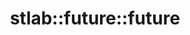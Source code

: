 ---
layout: method
title: stlab::future::future
tags: [library]
scope: future
pure-name: future
defined-in-header: stlab/concurrency/future.hpp
brief: Constructs a future
entities:
  - kind: methods
    list:
      - name: stlab::concurrency::future
        pure-name: future
        declaration: |
            future()
        description: The first call to the default constructor will construct an empty future.
      - name: stlab::concurrency::future
        pure-name: future
        declaration: |
            future(const future& other) = default
        description: The copy constructor is available for futures of copyable T and void.
      - name: stlab::concurrency::future
        pure-name: future
        declaration: |
            future(const future& other) = disabled
        description: The copy constructor is disabled for move only types.      
      - name: stlab::concurrency::future
        pure-name: future
        declaration: |
            future(future&& other) noexcept
        description: |
            Moves the _target_ of `other` to the target of `*this`. If `other` is _empty_, `*this`
            will be _empty_ after the call too. `other` is in a partially formed state after the
            call.
      - name: stlab::future::operator=
        pure-name: operator=
        defined-in-header: stlab/concurrency/future.hpp 
        declaration: |
            future& operator=(const future& x) = default
        description: The copy assignment operator is available for copyable T and void futures
      - name: stlab::future::operator=
        pure-name: operator=
        defined-in-header: stlab/concurrency/future.hpp 
        declaration: |
            future& operator=(const future& x) = delete
        description: The copy assignment operator is disabled for move only types.
      - name: stlab::concurrency::future
        pure-name: future
        declaration: |
            future& operator=(future&& other) noexcept
        description: |
            Moves the _target_ of `other` to the target of `*this`. If `other` is _empty_, `*this`
            will be _empty_ after the call too. `other` is in a partially formed state after the
            call.
---